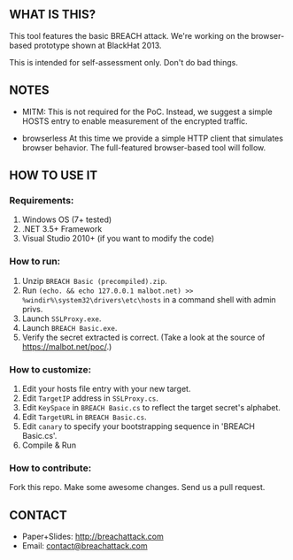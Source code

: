 ## WHAT IS THIS?

This tool features the basic BREACH attack.
We're working on the browser-based prototype shown at BlackHat 2013.

This is intended for self-assessment only.  Don't do bad things.


## NOTES

- MITM: This is not required for the PoC. Instead, we suggest a simple HOSTS entry to enable measurement of the encrypted traffic.

- browserless
At this time we provide a simple HTTP client that simulates browser behavior.
The full-featured browser-based tool will follow.


## HOW TO USE IT
### Requirements:
1. Windows OS (7+ tested)
2. .NET 3.5+ Framework
3. Visual Studio 2010+ (if you want to modify the code)


### How to run: 
1. Unzip `BREACH Basic (precompiled).zip`.
2. Run `(echo. && echo 127.0.0.1 malbot.net) >> %windir%\system32\drivers\etc\hosts` in a command shell with admin privs.
3. Launch `SSLProxy.exe`.
4. Launch `BREACH Basic.exe`.
5. Verify the secret extracted is correct. (Take a look at the source of https://malbot.net/poc/.)


### How to customize:
1. Edit your hosts file entry with your new target.
2. Edit `TargetIP` address in `SSLProxy.cs`.
3. Edit `KeySpace` in `BREACH Basic.cs` to reflect the target secret's alphabet.
4. Edit `TargetURL` in `BREACH Basic.cs`.
5. Edit `canary` to specify your bootstrapping sequence in 'BREACH Basic.cs'.
6. Compile & Run

### How to contribute:
Fork this repo.  Make some awesome changes.  Send us a pull request.

## CONTACT

- Paper+Slides: http://breachattack.com
- Email: contact@breachattack.com
